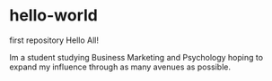 # hello-world
first repository
Hello All!

Im a student studying Business Marketing and Psychology hoping to expand my influence through as many avenues as possible.
